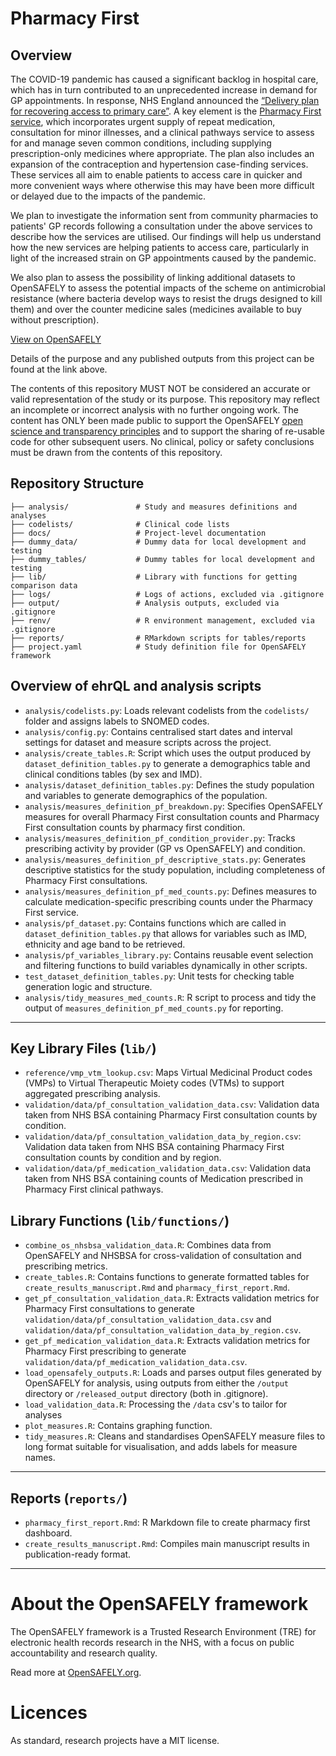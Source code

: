 # Pharmacy First

## Overview
The COVID-19 pandemic has caused a significant backlog in hospital care, which has in turn contributed to an unprecedented increase in demand for GP appointments. In response, NHS England announced the [“Delivery plan for recovering access to primary care”](https://www.england.nhs.uk/publication/delivery-plan-for-recovering-access-to-primary-care/). A key element is the [Pharmacy First service](https://www.england.nhs.uk/primary-care/pharmacy/pharmacy-services/pharmacy-first/), which incorporates urgent supply of repeat medication, consultation for minor illnesses, and a clinical pathways service to assess for and manage seven common conditions, including supplying prescription-only medicines where appropriate. The plan also includes an expansion of the contraception and hypertension case-finding services. These services all aim to enable patients to access care in quicker and more convenient ways where otherwise this may have been more difficult or delayed due to the impacts of the pandemic.

We plan to investigate the information sent from community pharmacies to patients' GP records following a consultation under the above services to describe how the services are utilised. Our findings will help us understand how the new services are helping patients to access care, particularly in light of the increased strain on GP appointments caused by the pandemic.

We also plan to assess the possibility of linking additional datasets to OpenSAFELY to assess the potential impacts of the scheme on antimicrobial resistance (where bacteria develop ways to resist the drugs designed to kill them) and over the counter medicine sales (medicines available to buy without prescription).

[View on OpenSAFELY](https://jobs.opensafely.org/repo/https%253A%252F%252Fgithub.com%252Fopensafely%252Fpharmacy-first)

Details of the purpose and any published outputs from this project can be found at the link above.

The contents of this repository MUST NOT be considered an accurate or valid representation of the study or its purpose. 
This repository may reflect an incomplete or incorrect analysis with no further ongoing work.
The content has ONLY been made public to support the OpenSAFELY [open science and transparency principles](https://www.opensafely.org/about/#contributing-to-best-practice-around-open-science) and to support the sharing of re-usable code for other subsequent users.
No clinical, policy or safety conclusions must be drawn from the contents of this repository.

## Repository Structure

```
├── analysis/               # Study and measures definitions and analyses
├── codelists/              # Clinical code lists
├── docs/                   # Project-level documentation
├── dummy_data/             # Dummy data for local development and testing
├── dummy_tables/           # Dummy tables for local development and testing
├── lib/                    # Library with functions for getting comparison data
├── logs/                   # Logs of actions, excluded via .gitignore
├── output/                 # Analysis outputs, excluded via .gitignore
├── renv/                   # R environment management, excluded via .gitignore
├── reports/                # RMarkdown scripts for tables/reports
├── project.yaml            # Study definition file for OpenSAFELY framework
```

## Overview of ehrQL and analysis scripts
- `analysis/codelists.py`: Loads relevant codelists from the `codelists/` folder and assigns labels to SNOMED codes.
- `analysis/config.py`: Contains centralised start dates and interval settings for dataset and measure scripts across the project.
- `analysis/create_tables.R`: Script which uses the output produced by `dataset_definition_tables.py` to generate a demographics table and clinical conditions tables (by sex and IMD).
- `analysis/dataset_definition_tables.py`: Defines the study population and variables to generate demographics of the population.
- `analysis/measures_definition_pf_breakdown.py`: Specifies OpenSAFELY measures for overall Pharmacy First consultation counts and Pharmacy First consultation counts by pharmacy first condition.
- `analysis/measures_definition_pf_condition_provider.py`: Tracks prescribing activity by provider (GP vs OpenSAFELY) and condition.
- `analysis/measures_definition_pf_descriptive_stats.py`: Generates descriptive statistics for the study population, including completeness of Pharmacy First consultations.
- `analysis/measures_definition_pf_med_counts.py`: Defines measures to calculate medication-specific prescribing counts under the Pharmacy First service.
- `analysis/pf_dataset.py`: Contains functions which are called in `dataset_definition_tables.py` that allows for variables such as IMD, ethnicity and age band to be retrieved.
- `analysis/pf_variables_library.py`: Contains reusable event selection and filtering functions to build variables dynamically in other scripts.
- `test_dataset_definition_tables.py`: Unit tests for checking table generation logic and structure.
- `analysis/tidy_measures_med_counts.R`: R script to process and tidy the output of `measures_definition_pf_med_counts.py` for reporting.

---

## Key Library Files (`lib/`)

- `reference/vmp_vtm_lookup.csv`: Maps Virtual Medicinal Product codes (VMPs) to Virtual Therapeutic Moiety codes (VTMs) to support aggregated prescribing analysis.
- `validation/data/pf_consultation_validation_data.csv`: Validation data taken from NHS BSA containing Pharmacy First consultation counts by condition.
- `validation/data/pf_consultation_validation_data_by_region.csv`: Validation data taken from NHS BSA containing Pharmacy First consultation counts by condition and by region.
- `validation/data/pf_medication_validation_data.csv`: Validation data taken from NHS BSA containing counts of Medication prescribed in Pharmacy First clinical pathways.

## Library Functions (`lib/functions/`)

- `combine_os_nhsbsa_validation_data.R`: Combines data from OpenSAFELY and NHSBSA for cross-validation of consultation and prescribing metrics.
- `create_tables.R`: Contains functions to generate formatted tables for `create_results_manuscript.Rmd` and `pharmacy_first_report.Rmd`.
- `get_pf_consultation_validation_data.R`: Extracts validation metrics for Pharmacy First consultations to generate `validation/data/pf_consultation_validation_data.csv` and `validation/data/pf_consultation_validation_data_by_region.csv`.
- `get_pf_medication_validation_data.R`: Extracts validation metrics for Pharmacy First prescribing to generate `validation/data/pf_medication_validation_data.csv`.
- `load_opensafely_outputs.R`: Loads and parses output files generated by OpenSAFELY for analysis, using outputs from either the `/output` directory or `/released_output` directory (both in .gitignore).
- `load_validation_data.R`: Processing the `/data` csv's to tailor for analyses
- `plot_measures.R`: Contains graphing function.
- `tidy_measures.R`: Cleans and standardises OpenSAFELY measure files to long format suitable for visualisation, and adds labels for measure names.

---

## Reports (`reports/`)

- `pharmacy_first_report.Rmd`: R Markdown file to create pharmacy first dashboard.
- `create_results_manuscript.Rmd`: Compiles main manuscript results in publication-ready format.

---

# About the OpenSAFELY framework

The OpenSAFELY framework is a Trusted Research Environment (TRE) for electronic
health records research in the NHS, with a focus on public accountability and
research quality.

Read more at [OpenSAFELY.org](https://opensafely.org).

# Licences
As standard, research projects have a MIT license. 
